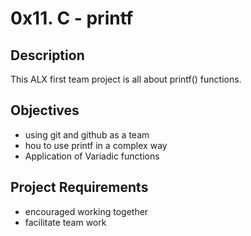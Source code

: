 # 0x11. C - printf

## Description
This ALX first team project is all about printf() functions.

## Objectives
* using git and github as a team
* hou to use printf in a complex way
* Application of Variadic functions

## Project Requirements
* encouraged working together
* facilitate team work
